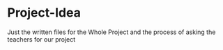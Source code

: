 # Project-Idea
Just the written files for the Whole Project and the process of asking the teachers for our project

